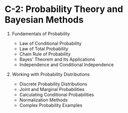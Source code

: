 # C-2: Probability Theory and Bayesian Methods

1. Fundamentals of Probability

   - Law of Conditional Probability
   - Law of Total Probability
   - Chain Rule of Probability
   - Bayes' Theorem and Its Applications
   - Independence and Conditional Independence

2. Working with Probability Distributions
   - Discrete Probability Distributions
   - Joint and Marginal Probabilities
   - Calculating Conditional Probabilities
   - Normalization Methods
   - Complex Probability Examples